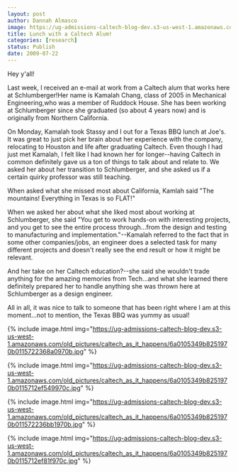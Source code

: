 ```yaml
---
layout: post
author: Dannah Almasco
image: https://ug-admissions-caltech-blog-dev.s3-us-west-1.amazonaws.com/old_pictures/caltech_as_it_happens/6a0105349b8251970b01157223626a970b.jpg
title: Lunch with a Caltech Alum!
categories: [research]
status: Publish
date: 2009-07-22
---
```



Hey y'all! 

Last week, I received an e-mail at work from a Caltech alum that works here at Schlumberger!Her name is Kamalah Chang, class of 2005 in Mechanical Engineering,who was a member of Ruddock House. She has been working at Schlumberger since she graduated (so about 4 years now) and is originally from Northern California. 

On Monday, Kamalah took Stassy and I out for a Texas BBQ lunch at Joe's. It was great to just pick her brain about her experience with the company, relocating to Houston and life after graduating Caltech. Even though I had just met Kamalah, I felt like I had known her for longer--having Caltech in common definitely gave us a ton of things to talk about and relate to. We asked her about her transition to Schlumberger, and she asked us if a certain quirky professor was still teaching.

When asked what she missed most about California, Kamlah said "The mountains! Everything in Texas is so FLAT!"

When we asked her about what she liked most about working at Schlumberger, she said "You get to work hands-on with interesting projects, and you get to see the entire process through...from the design and testing to manufacturing and implementation."--Kamalah referred to the fact that in some other companies/jobs, an engineer does a selected task for many different projects and doesn't really see the end result or how it might be relevant.

And her take on her Caltech education?--she said she wouldn't trade anything for the amazing memories from Tech...and what she learned there definitely prepared her to handle anything she was thrown here at Schlumberger as a design engineer. 

All in all, it was nice to talk to someone that has been right where I am at this moment...not to mention, the Texas BBQ was yummy as usual!

{% include image.html img="https://ug-admissions-caltech-blog-dev.s3-us-west-1.amazonaws.com/old_pictures/caltech_as_it_happens/6a0105349b8251970b0115722368a0970b.jpg" %}


{% include image.html img="https://ug-admissions-caltech-blog-dev.s3-us-west-1.amazonaws.com/old_pictures/caltech_as_it_happens/6a0105349b8251970b0115712ef549970c.jpg" %}


{% include image.html img="https://ug-admissions-caltech-blog-dev.s3-us-west-1.amazonaws.com/old_pictures/caltech_as_it_happens/6a0105349b8251970b011572236bb1970b.jpg" %}


{% include image.html img="https://ug-admissions-caltech-blog-dev.s3-us-west-1.amazonaws.com/old_pictures/caltech_as_it_happens/6a0105349b8251970b0115712ef81f970c.jpg" %}
